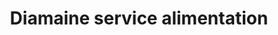 ---
title: "Diamaine service alimentation"
url: /bamako/diamaine-service-alimentation/
shop: Kiosk
---